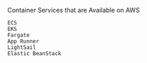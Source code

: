 Container Services that are Available on AWS


```
ECS
EKS
Fargate
App Runner
LightSail
Elastic BeanStack
```

